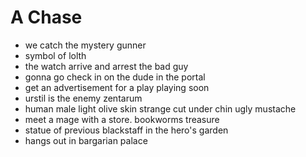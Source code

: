 # A Chase

- we catch the mystery gunner
- symbol of lolth 
- the watch arrive and arrest the bad guy
- gonna go check in on the dude in the portal
- get an advertisement for a play playing soon
- urstil is the enemy zentarum
- human male light olive skin strange cut under chin ugly mustache
- meet a mage with a store. bookworms treasure
- statue of previous blackstaff in the hero's garden
- hangs out in bargarian palace
